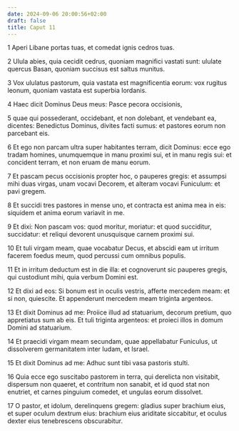 ```yaml
---
date: 2024-09-06 20:00:56+02:00
draft: false
title: Caput 11
---
```





1 Aperi Libane portas tuas, et comedat ignis cedros tuas.

2 Ulula abies, quia cecidit cedrus, quoniam magnifici vastati sunt: ululate quercus Basan, quoniam succisus est saltus munitus.

3 Vox ululatus pastorum, quia vastata est magnificentia eorum: vox rugitus leonum, quoniam vastata est superbia Iordanis.

4 Haec dicit Dominus Deus meus: Pasce pecora occisionis,

5 quae qui possederant, occidebant, et non dolebant, et vendebant ea, dicentes: Benedictus Dominus, divites facti sumus: et pastores eorum non parcebant eis.

6 Et ego non parcam ultra super habitantes terram, dicit Dominus: ecce ego tradam homines, unumquemque in manu proximi sui, et in manu regis sui: et concident terram, et non eruam de manu eorum.

7 Et pascam pecus occisionis propter hoc, o pauperes gregis: et assumpsi mihi duas virgas, unam vocavi Decorem, et alteram vocavi Funiculum: et pavi gregem.

8 Et succidi tres pastores in mense uno, et contracta est anima mea in eis: siquidem et anima eorum variavit in me.

9 Et dixi: Non pascam vos: quod moritur, moriatur: et quod succiditur, succidatur: et reliqui devorent unusquisque carnem proximi sui.

10 Et tuli virgam meam, quae vocabatur Decus, et abscidi eam ut irritum facerem foedus meum, quod percussi cum omnibus populis.

11 Et in irritum deductum est in die illa: et cognoverunt sic pauperes gregis, qui custodiunt mihi, quia verbum Domini est.

12 Et dixi ad eos: Si bonum est in oculis vestris, afferte mercedem meam: et si non, quiescite. Et appenderunt mercedem meam triginta argenteos.

13 Et dixit Dominus ad me: Proiice illud ad statuarium, decorum pretium, quo appretiatus sum ab eis. Et tuli triginta argenteos: et proieci illos in domum Domini ad statuarium.

14 Et praecidi virgam meam secundam, quae appellabatur Funiculus, ut dissolverem germanitatem inter Iudam, et Israel.

15 Et dixit Dominus ad me: Adhuc sunt tibi vasa pastoris stulti.

16 Quia ecce ego suscitabo pastorem in terra, qui derelicta non visitabit, dispersum non quaeret, et contritum non sanabit, et id quod stat non enutriet, et carnes pinguium comedet, et ungulas eorum dissolvet.

17 O pastor, et idolum, derelinquens gregem: gladius super brachium eius, et super oculum dextrum eius: brachium eius ariditate siccabitur, et oculus dexter eius tenebrescens obscurabitur.

